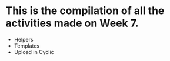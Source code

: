 # This is the compilation of all the activities made on Week 7.
 - Helpers
 - Templates
 - Upload in Cyclic